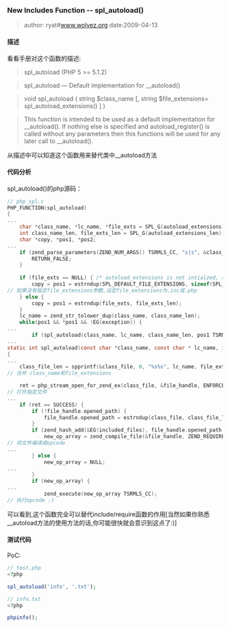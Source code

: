 ### New Includes Function -- spl_autoload()
> author: ryat#www.wolvez.org date:2009-04-13


#### 描述

看看手册对这个函数的描述:

> spl_autoload
(PHP 5 >= 5.1.2)

> spl_autoload — Default implementation for __autoload()

> void spl_autoload  ( string $class_name  [, string $file_extensions= spl_autoload_extensions()  ] )

> This function is intended to be used as a default implementation for __autoload(). If nothing else is specified and autoload_register() is called without any parameters then this functions will be used for any later call to __autoload(). 

从描述中可以知道这个函数用来替代类中__autoload方法



#### 代码分析

spl_autoload()的php源码：

``` c
// php_spl.c
PHP_FUNCTION(spl_autoload)
{
...
	char *class_name, *lc_name, *file_exts = SPL_G(autoload_extensions);
	int class_name_len, file_exts_len = SPL_G(autoload_extensions_len), found = 0;
	char *copy, *pos1, *pos2;
...
	if (zend_parse_parameters(ZEND_NUM_ARGS() TSRMLS_CC, "s|s", &class_name, &class_name_len, &file_exts, &file_exts_len) == FAILURE) {
		RETURN_FALSE;
	}
	
	if (file_exts == NULL) { /* autoload_extensions is not intialzed, set to defaults */
		copy = pos1 = estrndup(SPL_DEFAULT_FILE_EXTENSIONS, sizeof(SPL_DEFAULT_FILE_EXTENSIONS)-1);
// 如果没有指定file_extensions参数,设定file_extensions为.inc或.php
	} else {
		copy = pos1 = estrndup(file_exts, file_exts_len);
	}
	lc_name = zend_str_tolower_dup(class_name, class_name_len);
	while(pos1 && *pos1 && !EG(exception)) {
...
		if (spl_autoload(class_name, lc_name, class_name_len, pos1 TSRMLS_CC)) {
...
static int spl_autoload(const char *class_name, const char * lc_name, int class_name_len, const char * file_extension TSRMLS_DC) /* {{{ */
{
...
	class_file_len = spprintf(&class_file, 0, "%s%s", lc_name, file_extension);
// 合并 class_name和file_extensions

	ret = php_stream_open_for_zend_ex(class_file, &file_handle, ENFORCE_SAFE_MODE|USE_PATH|STREAM_OPEN_FOR_INCLUDE TSRMLS_CC);
// 打开指定文件
...
	if (ret == SUCCESS) {
		if (!file_handle.opened_path) {
			file_handle.opened_path = estrndup(class_file, class_file_len);
		}
		if (zend_hash_add(&EG(included_files), file_handle.opened_path, strlen(file_handle.opened_path)+1, (void *)&dummy, sizeof(int), NULL)==SUCCESS) {
			new_op_array = zend_compile_file(&file_handle, ZEND_REQUIRE TSRMLS_CC);
// 将文件编译成opcode
...
		} else {
			new_op_array = NULL;
...
		}
		if (new_op_array) {
...
			zend_execute(new_op_array TSRMLS_CC);
// 执行opcode :)
```

可以看到,这个函数完全可以替代include/require函数的作用[当然如果你熟悉__autoload方法的使用方法的话,你可能很快就会意识到这点了:)]

#### 测试代码

PoC:
``` php
// test.php
<?php

spl_autoload('info', '.txt');

// info.txt
<?php

phpinfo();
```
